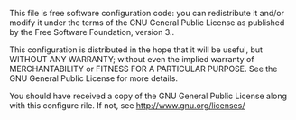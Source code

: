 This file is free software configuration code: you can redistribute it
and/or modify it under the terms of the GNU General Public License as
published by the Free Software Foundation, version 3..

This configuration is distributed in the hope that it will be useful,
but WITHOUT ANY WARRANTY; without even the implied warranty of
MERCHANTABILITY or FITNESS FOR A PARTICULAR PURPOSE.  See the
GNU General Public License for more details.

You should have received a copy of the GNU General Public License
along with this configure rile.  If not, see <http://www.gnu.org/licenses/>
